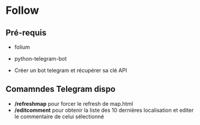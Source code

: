 # Follow

## Pré-requis

- folium
- python-telegram-bot

- Créer un bot telegram et récupérer sa clé API

## Comamndes Telegram dispo

- **/refreshmap** pour forcer le refresh de map.html
- **/editcomment** pour obtenir la liste des 10 dernières localisation et editer le commentaire de celui sélectionné
